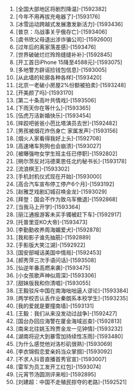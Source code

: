 
1. [全国大部地区将剧烈降温]-[1592382]
1. [今年不用再拔充电器了]-[1593176]
1. [冰雪运动跨越式发展激发新活力]-[1593436]
1. [普京：乌战事关乎俄存亡]-[1593406]
1. [虞书欣父母退出涉诈骗公司]-[1592600]
1. [过年后的离家落差感]-[1593476]
1. [世界破破烂烂玲玲缝缝补补]-[1592845]
1. [开工首日iPhone 15降至4588元]-[1593075]
1. [多地警方辟谣捡钱包信息]-[1593005]
1. [从此墙的轮廓各种各样]-[1593420]
1. [北京一老破小房屋2%份额被拍卖]-[1593248]
1. [开美颜了吗]-[1593170]
1. [第二十条高叶共情戏]-[1593506]
1. [下雨天你在等什么]-[1593365]
1. [伍虎万洁新婚快乐]-[1593454]
1. [摔跤吧爸爸小芭比塔演员去世]-[1592482]
1. [男孩被烟花炸伤身亡 家属发声]-[1593156]
1. [烟火人家看得我好上头]-[1592708]
1. [高速堵车狗狗也会崩溃]-[1593027]
1. [被曝强吻女学生班主任已停职]-[1592802]
1. [朔尔茨反对冯德莱恩任北约秘书长]-[1593178]
1. [流浪棋王]-[1593302]
1. [手机封机仪式现在开始]-[1593000]
1. [高合汽车宣布停工停产6个月]-[1593192]
1. [赵雅芝戏剧幻城召唤金龙]-[1593029]
1. [拜登：国会不作为致乌军撤退]-[1592868]
1. [当我马上开学]-[1593364]
1. [丽江通报游客未买手镯被赶下车]-[1592917]
1. [托普里亚KO大帝]-[1593473]
1. [李勤勤收养周海媚爱犬]-[1592878]
1. [我和影子谁先抽筋]-[1592889]
1. [手影版大笑江湖]-[1592922]
1. [国安部喊话美国中情局]-[1592453]
1. [郝秀萍三次手语问话]-[1593508]
1. [仙逆年番高燃来袭]-[1593475]
1. [小女孩歌声神似周深]-[1593306]
1. [甜妹版我和你清唱]-[1593055]
1. [王毅驳斥中国在南海咄咄逼人谬论]-[1593384]
1. [两学校否认丢作业秦朗系本校学生]-[1593235]
1. [我的爱就是要撞南墙]-[1593131]
1. [王毅：我们从来没发动过战争]-[1592427]
1. [国台办回应海警在厦金海域巡查]-[1592813]
1. [南来北往姚玉玲贾金龙一见钟情]-[1593232]
1. [湖南将迎大到暴雪加持续性冻雨]-[1593480]
1. [为什么感觉他对洛杉矶很熟]-[1593069]
1. [李衣锦假恋爱亲妈当众掌掴]-[1593092]
1. [不求人抖音直播首秀官宣]-[1593007]
1. [雷军为员工发开工红包]-[1593074]
1. [元宵节汤圆测评来啦]-[1592895]
1. [刘建超：中国不走殖民掠夺的老路]-[1592521]